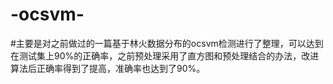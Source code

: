 # -ocsvm-
#主要是对之前做过的一篇基于林火数据分布的ocsvm检测进行了整理，可以达到在测试集上90%的正确率，之前预处理采用了直方图和预处理结合的办法，改进算法后正确率得到了提高，准确率也达到了90%。
